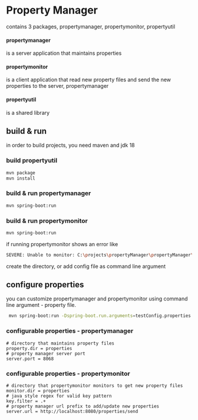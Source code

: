 # Property Manager

contains 3 packages, propertymanager, propertymonitor, propertyutil

#### propertymanager

is a server application that maintains properties

#### propertymonitor

is a client application that read new property files and send the new properties to the server, propertymanager

#### propertyutil

is a shared library

## build & run

in order to build projects, you need maven and jdk 18

### build propertyutil

```bash
mvn package
mvn install 
```

### build & run propertymanager

```bash
mvn spring-boot:run
```

### build & run propertymonitor

```bash
mvn spring-boot:run
```

if running propertymonitor shows an error like 

```bash
SEVERE: Unable to monitor: C:\projects\propertyManager\propertyManager\propertymanager\propertymonitor\properties does not exist
```

create the directory, or add config file as command line argument

## configure properties

you can customize propertymanager and propertymonitor using command line argument - property file.

```bash
 mvn spring-boot:run -Dspring-boot.run.arguments=testConfig.properties
```

### configurable properties - propertymanager

```properties
# directory that maintains property files
property.dir = properties
# property manager server port
server.port = 8068
```

### configurable properties - propertymonitor

```properties
# directory that propertymonitor monitors to get new property files
monitor.dir = properties
# java style regex for valid key pattern
key.filter = .+
# property manager url prefix to add/update new properties
server.url = http://localhost:8080/properties/send
```

